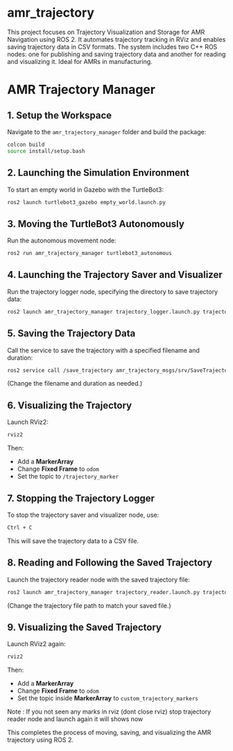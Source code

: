 # amr_trajectory
This project focuses on Trajectory Visualization and Storage for AMR Navigation using ROS 2. It automates trajectory tracking in RViz and enables saving trajectory data in CSV formats. The system includes two C++ ROS nodes: one for publishing and saving trajectory data and another for reading and visualizing it. Ideal for AMRs in manufacturing. 

# AMR Trajectory Manager

## 1. Setup the Workspace

Navigate to the `amr_trajectory_manager` folder and build the package:


```bash cd ~/amr_trajectory
colcon build
source install/setup.bash
```


## 2. Launching the Simulation Environment

To start an empty world in Gazebo with the TurtleBot3:

```bash
ros2 launch turtlebot3_gazebo empty_world.launch.py
```

## 3. Moving the TurtleBot3 Autonomously

Run the autonomous movement node:

```bash
ros2 run amr_trajectory_manager turtlebot3_autonomous
```

## 4. Launching the Trajectory Saver and Visualizer

Run the trajectory logger node, specifying the directory to save trajectory data:

```bash
ros2 launch amr_trajectory_manager trajectory_logger.launch.py trajectory_directory:=<folder_directory>
```

## 5. Saving the Trajectory Data

Call the service to save the trajectory with a specified filename and duration:

```bash
ros2 service call /save_trajectory amr_trajectory_msgs/srv/SaveTrajectory "{filename: 'trajectory.csv', duration: 30.0}"
```

(Change the filename and duration as needed.)

## 6. Visualizing the Trajectory

Launch RViz2:

```bash
rviz2
```

Then:

- Add a **MarkerArray**
- Change **Fixed Frame** to `odom`
- Set the topic to `/trajectory_marker`

## 7. Stopping the Trajectory Logger

To stop the trajectory saver and visualizer node, use:

```bash
Ctrl + C
```

This will save the trajectory data to a CSV file.

## 8. Reading and Following the Saved Trajectory

Launch the trajectory reader node with the saved trajectory file:

```bash
ros2 launch amr_trajectory_manager trajectory_reader.launch.py trajectory_file:=/home/amith/trajectory1.csv
```

(Change the trajectory file path to match your saved file.)

## 9. Visualizing the Saved Trajectory

Launch RViz2 again:

```bash
rviz2
```

Then:

- Add a **MarkerArray**
- Change **Fixed Frame** to `odom`
- Set the topic inside **MarkerArray** to `custom_trajectory_markers`

Note : If you not seen any marks in rviz (dont close rviz) stop trajectory reader node and launch again  it will shows now

This completes the process of moving, saving, and visualizing the AMR trajectory using ROS 2.

